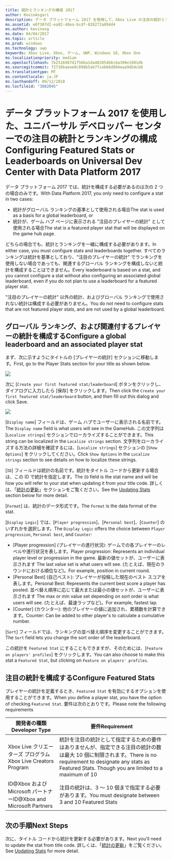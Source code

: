 ```yaml
---
title: 統計とランキングの構成 2017
author: KevinAsgari
description: データ プラットフォーム 2017 を使用して、Xbox Live の注目の統計とランキングをユニバーサル デベロッパー センターで構成する方法について説明します。
ms.assetid: e0f307d2-ea02-48ea-bcdf-828272a894d4
ms.author: kevinasg
ms.date: 04/04/2017
ms.topic: article
ms.prod: windows
ms.technology: uwp
keywords: Xbox Live, Xbox, ゲーム, UWP, Windows 10, Xbox One
ms.localizationpriority: medium
ms.openlocfilehash: 7b2516987d1f56ba1da482854b6c6a390e1001db
ms.sourcegitcommit: 72710baeee8c898b5ab77ceb66d884eaa9db4cb8
ms.translationtype: MT
ms.contentlocale: ja-JP
ms.lasthandoff: 09/12/2018
ms.locfileid: "3882045"
---
```

# <a name="configuring-featured-stats-or-leaderboards-on-universal-dev-center-with-data-platform-2017"></a><span data-ttu-id="ebbb5-104">データ プラットフォーム 2017 を使用した、ユニバーサル デベロッパー センターでの注目の統計とランキングの構成</span><span class="sxs-lookup"><span data-stu-id="ebbb5-104">Configuring Featured Stats or Leaderboards on Universal Dev Center with Data Platform 2017</span></span>

<span data-ttu-id="ebbb5-105">データ プラットフォーム 2017 では、統計を構成する必要があるのは次の 2 つの場合のみです。</span><span class="sxs-lookup"><span data-stu-id="ebbb5-105">With Data Platform 2017, you only need to configure a stat in two cases:</span></span>

* <span data-ttu-id="ebbb5-106">統計がグローバル ランキングの基準として使用される場合</span><span class="sxs-lookup"><span data-stu-id="ebbb5-106">The stat is used as a basis for a global leaderboard, or</span></span>
* <span data-ttu-id="ebbb5-107">統計が、ゲーム ハブ ページに表示される "注目のプレイヤーの統計" として使用される場合</span><span class="sxs-lookup"><span data-stu-id="ebbb5-107">The stat is a featured player stat that will be displayed on the game hub page.</span></span>

<span data-ttu-id="ebbb5-108">どちらの場合でも、統計とランキングを一緒に構成する必要があります。</span><span class="sxs-lookup"><span data-stu-id="ebbb5-108">In either case, you must configure stats and leaderboards together.</span></span> <span data-ttu-id="ebbb5-109">すべてのランキングは統計を基準としており、"注目のプレイヤーの統計" でランキングを使用しない場合であっても、関連するグローバル ランキングを構成しないと統計を構成することはできません。</span><span class="sxs-lookup"><span data-stu-id="ebbb5-109">Every leaderboard is based on a stat, and you cannot configure a stat without also configuring an associated global leaderboard, even if you do not plan to use a leaderboard for a featured player stat.</span></span>

<span data-ttu-id="ebbb5-110">"注目のプレイヤーの統計" 以外の統計、およびグローバル ランキングで使用されない統計は構成する必要がありません。</span><span class="sxs-lookup"><span data-stu-id="ebbb5-110">You do not need to configure stats that are not featured player stats, and are not used by a global leaderboard.</span></span>

## <a name="configure-a-global-leaderboard-and-an-associated-player-stat"></a><span data-ttu-id="ebbb5-111">グローバル ランキング、および関連付するプレイヤーの統計を構成する</span><span class="sxs-lookup"><span data-stu-id="ebbb5-111">Configure a global leaderboard and an associated player stat</span></span>

<span data-ttu-id="ebbb5-112">まず、次に示すようにタイトルの [プレイヤーの統計] セクションに移動します。</span><span class="sxs-lookup"><span data-stu-id="ebbb5-112">First, go to the Player Stats section for your title as shown below.</span></span>

![](../images/omega/dev_center_player_stats_creators.png)

<span data-ttu-id="ebbb5-113">次に [`Create your first featured stat/leaderboard`] ボタンをクリックし、ダイアログに入力したら [保存] をクリックします。</span><span class="sxs-lookup"><span data-stu-id="ebbb5-113">Then click the `Create your first featured stat/leaderboard` button, and then fill out this dialog and click Save.</span></span>

![](../images/omega/dev_center_player_stats_creators_leaderboard.png)

<span data-ttu-id="ebbb5-114">[`Display name`] フィールドは、ゲーム ハブでユーザーに表示される名前です。</span><span class="sxs-lookup"><span data-stu-id="ebbb5-114">The `Display name` field is what users will see in the GameHub.</span></span>  <span data-ttu-id="ebbb5-115">この文字列は [`Localize strings`] セクションでローカライズすることができます。</span><span class="sxs-lookup"><span data-stu-id="ebbb5-115">This string can be localized in the `Localize strings` section.</span></span>  <span data-ttu-id="ebbb5-116">文字列をローカライズする方法の詳細を確認するには、[`Localize strings`] セクションの [`Show Options`] をクリックしてください。</span><span class="sxs-lookup"><span data-stu-id="ebbb5-116">Click `Show Options` in the `Localize strings` section to see details on how to localize these strings.</span></span>

<span data-ttu-id="ebbb5-117">[`ID`] フィールドは統計の名前です。統計をタイトル コードから更新する場合は、この ID で統計を指定します。</span><span class="sxs-lookup"><span data-stu-id="ebbb5-117">The `ID` field is the stat name and will be how you will refer to your stat when updating it from your title code.</span></span>   <span data-ttu-id="ebbb5-118">詳しくは、「[統計の更新](player-stats-updating.md)」セクションをご覧ください。</span><span class="sxs-lookup"><span data-stu-id="ebbb5-118">See the [Updating Stats](player-stats-updating.md) section below for more detail.</span></span>

<span data-ttu-id="ebbb5-119">[`Format`] は、統計のデータ形式です。</span><span class="sxs-lookup"><span data-stu-id="ebbb5-119">The `Format` is the data format of the stat.</span></span>

<span data-ttu-id="ebbb5-120">[`Display Logic`] では、[`Player progression`]、[`Personal best`]、[`Counter`] のいずれかを選択します。</span><span class="sxs-lookup"><span data-stu-id="ebbb5-120">The `Display Logic` offers the choice between `Player progression`, `Personal best`, and `Counter`:</span></span>
- <span data-ttu-id="ebbb5-121">[Player progression] (プレイヤーの進行状況): ゲームでの各プレイヤーのレベルや進行状況を表します。</span><span class="sxs-lookup"><span data-stu-id="ebbb5-121">Player progression: Represents an individual player level or progression in the game.</span></span>  <span data-ttu-id="ebbb5-122">最新の値セットが、ユーザーに表示されます </span><span class="sxs-lookup"><span data-stu-id="ebbb5-122">The last value set is what users will see.</span></span>  <span data-ttu-id="ebbb5-123">(たとえば、現在のラウンドにおける順位など)。</span><span class="sxs-lookup"><span data-stu-id="ebbb5-123">For example, position in current round.</span></span>
- <span data-ttu-id="ebbb5-124">[Personal Best] (自己ベスト): プレイヤーが投稿した現在のベスト スコアを表します。</span><span class="sxs-lookup"><span data-stu-id="ebbb5-124">Personal Best: Represents the current best score a player has posted.</span></span> <span data-ttu-id="ebbb5-125">並べ替え順序に応じて最大または最小の値セットが、ユーザーに表示されます </span><span class="sxs-lookup"><span data-stu-id="ebbb5-125">The max or min value set depending on sort order is what users will see.</span></span>  <span data-ttu-id="ebbb5-126">(たとえば、最速ラップなど)。</span><span class="sxs-lookup"><span data-stu-id="ebbb5-126">For example, fastest lap.</span></span>
- <span data-ttu-id="ebbb5-127">[Counter] (カウンター): 他のプレイヤーの値に追加され、累積数を計算できます。</span><span class="sxs-lookup"><span data-stu-id="ebbb5-127">Counter: Can be added to other player's to calculate a cumulative number.</span></span>  

<span data-ttu-id="ebbb5-128">[`Sort`] フィールドでは、ランキングの並べ替え順序を変更することができます。</span><span class="sxs-lookup"><span data-stu-id="ebbb5-128">The `Sort` field lets you change the sort order of the leaderboard.</span></span>

<span data-ttu-id="ebbb5-129">この統計を `Featured Stat` にすることもできますが、そのためには、[`Feature on players' profiles`] をクリックします。</span><span class="sxs-lookup"><span data-stu-id="ebbb5-129">You can also choose to make this stat a `Featured Stat`, but clicking on `Feature on players' profiles`.</span></span>  

## <a name="configure-featured-stats"></a><span data-ttu-id="ebbb5-130">注目の統計を構成する</span><span class="sxs-lookup"><span data-stu-id="ebbb5-130">Configure Featured Stats</span></span>

<span data-ttu-id="ebbb5-131">プレイヤーの統計を定義するとき、`Featured Stat` を有効にするオプションを使用することができます。</span><span class="sxs-lookup"><span data-stu-id="ebbb5-131">When you define a player stat, you have the option of checking `Featured Stat`.</span></span>  <span data-ttu-id="ebbb5-132">要件は次のとおりです。</span><span class="sxs-lookup"><span data-stu-id="ebbb5-132">Please note the following requirements</span></span>

| <span data-ttu-id="ebbb5-133">開発者の種類</span><span class="sxs-lookup"><span data-stu-id="ebbb5-133">Developer Type</span></span> | <span data-ttu-id="ebbb5-134">要件</span><span class="sxs-lookup"><span data-stu-id="ebbb5-134">Requirement</span></span> |
|----------------|-------------|
| <span data-ttu-id="ebbb5-135">Xbox Live クリエーターズ プログラム</span><span class="sxs-lookup"><span data-stu-id="ebbb5-135">Xbox Live Creators Program</span></span> | <span data-ttu-id="ebbb5-136">統計を注目の統計として指定するための要件はありませんが、指定できる注目の統計の数は最大 10 個に制限されます。</span><span class="sxs-lookup"><span data-stu-id="ebbb5-136">There is no requirement to designate any stats as Featured Stats.  Though you are limited to a maximum of 10</span></span> |
| <span data-ttu-id="ebbb5-137">ID@Xbox および Microsoft パートナー</span><span class="sxs-lookup"><span data-stu-id="ebbb5-137">ID@Xbox and Microsoft Partners</span></span> | <span data-ttu-id="ebbb5-138">注目の統計は、3 ～ 10 個まで指定する必要があります。</span><span class="sxs-lookup"><span data-stu-id="ebbb5-138">You must designate between 3 and 10 Featured Stats</span></span> |

## <a name="next-steps"></a><span data-ttu-id="ebbb5-139">次の手順</span><span class="sxs-lookup"><span data-stu-id="ebbb5-139">Next Steps</span></span>

<span data-ttu-id="ebbb5-140">次に、タイトル コードから統計を更新する必要があります。</span><span class="sxs-lookup"><span data-stu-id="ebbb5-140">Next you'll need to update the stat from title code.</span></span>  <span data-ttu-id="ebbb5-141">詳しくは、「[統計の更新](player-stats-updating.md)」をご覧ください。</span><span class="sxs-lookup"><span data-stu-id="ebbb5-141">See [Updating Stats](player-stats-updating.md) for more detail.</span></span>